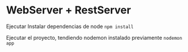 # WebServer + RestServer

Ejecutar
Instalar dependencias de node ```npm install```

Ejecutar el proyecto, tendiendo nodemon instalado previamente
```nodemon app```